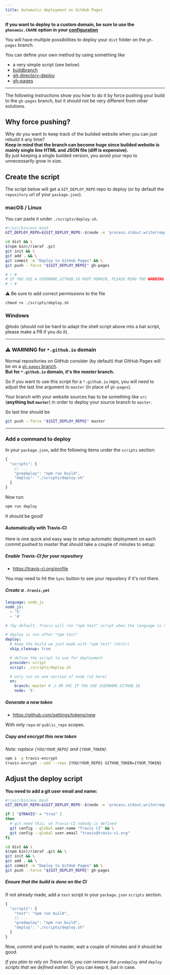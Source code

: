 ```yaml
---
title: Automatic deployment on GitHub Pages
---
```


**If you want to deploy to a custom domain, be sure to use the ``phenomic.CNAME`` option in your
[configuration](../configuration/)**

You will have multiple possibilities to deploy your `dist` folder on the
`gh-pages` branch.

You can define your own method by using something like
- a very simple script (see below)
- [buildbranch](https://www.npmjs.com/package/buildbranch)
- [git-directory-deploy](https://github.com/X1011/git-directory-deploy)
- [gh-pages](https://www.npmjs.com/package/gh-pages)

---

The following instructions show you how to do it by force pushing your build to
the ``gh-pages`` branch,
but it should not be very different from other solutions.

## Why force pushing?

Why do you want to keep track of the builded website when you can just rebuild
it any time?  
**Keep in mind that the branch can become huge since builded website is mainly
single line HTML and JSON file (diff is expensive).**  
By just keeping a single builded version, you avoid your repo to unnecessarily grow in size.

## Create the script

The script below will get a ``GIT_DEPLOY_REPO`` repo to deploy (or by default
the ``repository`` url of your ``package.json``).

### macOS / Linux

You can paste it under ``./scripts/deploy.sh``.

```sh
#!/usr/bin/env bash
GIT_DEPLOY_REPO=${GIT_DEPLOY_REPO:-$(node -e 'process.stdout.write(require("./package.json").repository)')}

cd dist && \
$(npm bin)/rimraf .git
git init && \
git add . && \
git commit -m "Deploy to GitHub Pages" && \
git push --force "${GIT_DEPLOY_REPO}" gh-pages

# ! #
# IF YOU USE A USERNAME.GITHUB.IO ROOT DOMAIN, PLEASE READ THE WARNING BELOW
# ! #
```

⚠️ Be sure to add correct permissions to the file

```console
chmod +x ./scripts/deploy.sh
```

### Windows

@todo (should not be hard to adapt the shell script above into a bat script,
please make a PR if you do it).

---

### ⚠️ WARNING for ``*.github.io`` domain

Normal repositories on GitHub consider (by default) that GitHub Pages will be
on a [``gh-pages`` branch](](https://help.github.com/articles/user-organization-and-project-pages/)).  
**But for ``*.github.io`` domain, it's the _master_ branch.**

So if you want to use this script for a ``*.github.io`` repo, you will need to
adjust the last line argument to ``master`` (in place of ``gh-pages``).

Your branch with your website sources has to be something like `src`
(**anything but ``master``**) in order to deploy your source branch to
``master``.

So last line should be

```sh
git push --force "${GIT_DEPLOY_REPO}" master
```

---

### Add a command to deploy

In your `package.json`, add the following items under the `scripts` section:

```js
{
  "scripts": {
    // ...
    "predeploy": "npm run build",
    "deploy": "./scripts/deploy.sh"
  }
}
```

Now run:

```sh
npm run deploy
```

It should be good!

#### Automatically with Travis-CI

Here is one quick and easy way to setup automatic deployment on each commit
pushed to master that should take a couple of minutes to setup:

##### Enable Travis-CI for your repository

- https://travis-ci.org/profile

You may need to hit the `Sync` button to see your repository if it's not there.

##### Create a `.travis.yml`

```yml
language: node_js
node_js:
  - '5'
  - '4'

# (by default, Travis will run "npm test" script when the language is node_js)

# deploy is run after "npm test"
deploy:
  # keep the build we just made with "npm test" (dist/)
  skip_cleanup: true

  # define the script to use for deployment
  provider: script
  script: ./scripts/deploy.sh

  # only run on one version of node (v5 here)
  on:
    branch: master # ⚠️ OR SRC IF YOU USE USERNAME.GITHUB.IO
    node: '5'
```

##### Generate a new token

- https://github.com/settings/tokens/new

With only `repo` or `public_repo` scopes.

##### Copy and encrypt this new token

*Note: replace `{YOU/YOUR_REPO}` and `{YOUR_TOKEN}`.*

```sh
npm i -g travis-encrypt
travis-encrypt --add --repo {YOU/YOUR_REPO} GITHUB_TOKEN={YOUR_TOKEN}
```

## Adjust the deploy script

__You need to add a git user email and name:__

```sh
#!/usr/bin/env bash
GIT_DEPLOY_REPO=${GIT_DEPLOY_REPO:-$(node -e 'process.stdout.write(require("./package.json").repository)')}

if [ "$TRAVIS" = "true" ]
then
  # git need this, on Travis-CI nobody is defined
  git config --global user.name "Travis CI" && \
  git config --global user.email "travis@travis-ci.org"
fi

cd dist && \
$(npm bin)/rimraf .git && \
git init && \
git add . && \
git commit -m "Deploy to GitHub Pages" && \
git push --force "${GIT_DEPLOY_REPO}" gh-pages
```

##### Ensure that the build is done on the CI

If not already made, add a `test` script in your `package.json` `scripts`
section.

```js
{
  "scripts": {
    "test": "npm run build",
    // ...
    "predeploy": "npm run build",
    "deploy": "./scripts/deploy.sh"
  }
}
```

Now, commit and push to master, wait a couple of minutes and it should be good.

_If you plan to rely on Travis only, you can remove the `predeploy` and
`deploy` scripts that we defined earlier._
Or you can keep it, just in case.
